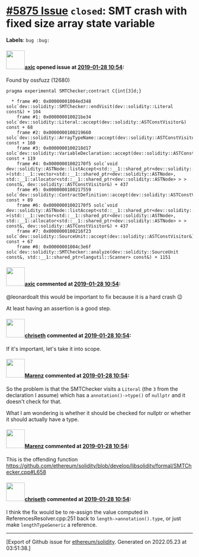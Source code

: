 # [\#5875 Issue](https://github.com/ethereum/solidity/issues/5875) `closed`: SMT crash with fixed size array state variable
**Labels**: `bug :bug:`


#### <img src="https://avatars.githubusercontent.com/u/20340?v=4" width="50">[axic](https://github.com/axic) opened issue at [2019-01-28 10:54](https://github.com/ethereum/solidity/issues/5875):

Found by ossfuzz (12680)

```
pragma experimental SMTChecker;contract C{int[3]d;}
```

```
  * frame #0: 0x00000001004ed348 solc`dev::solidity::SMTChecker::endVisit(dev::solidity::Literal const&) + 104
    frame #1: 0x000000010021be34 solc`dev::solidity::Literal::accept(dev::solidity::ASTConstVisitor&) const + 68
    frame #2: 0x0000000100219660 solc`dev::solidity::ArrayTypeName::accept(dev::solidity::ASTConstVisitor&) const + 160
    frame #3: 0x0000000100218d17 solc`dev::solidity::VariableDeclaration::accept(dev::solidity::ASTConstVisitor&) const + 119
    frame #4: 0x00000001002170f5 solc`void dev::solidity::ASTNode::listAccept<std::__1::shared_ptr<dev::solidity::ASTNode> >(std::__1::vector<std::__1::shared_ptr<dev::solidity::ASTNode>, std::__1::allocator<std::__1::shared_ptr<dev::solidity::ASTNode> > > const&, dev::solidity::ASTConstVisitor&) + 437
    frame #5: 0x0000000100217559 solc`dev::solidity::ContractDefinition::accept(dev::solidity::ASTConstVisitor&) const + 89
    frame #6: 0x00000001002170f5 solc`void dev::solidity::ASTNode::listAccept<std::__1::shared_ptr<dev::solidity::ASTNode> >(std::__1::vector<std::__1::shared_ptr<dev::solidity::ASTNode>, std::__1::allocator<std::__1::shared_ptr<dev::solidity::ASTNode> > > const&, dev::solidity::ASTConstVisitor&) + 437
    frame #7: 0x0000000100216f23 solc`dev::solidity::SourceUnit::accept(dev::solidity::ASTConstVisitor&) const + 67
    frame #8: 0x00000001004c3e6f solc`dev::solidity::SMTChecker::analyze(dev::solidity::SourceUnit const&, std::__1::shared_ptr<langutil::Scanner> const&) + 1151
```

#### <img src="https://avatars.githubusercontent.com/u/20340?v=4" width="50">[axic](https://github.com/axic) commented at [2019-01-28 10:54](https://github.com/ethereum/solidity/issues/5875#issuecomment-464351381):

@leonardoalt this would be important to fix because it is a hard crash 😉 

At least having an assertion is a good step.

#### <img src="https://avatars.githubusercontent.com/u/9073706?v=4" width="50">[chriseth](https://github.com/chriseth) commented at [2019-01-28 10:54](https://github.com/ethereum/solidity/issues/5875#issuecomment-464804325):

If it's important, let's take it into scope.

#### <img src="https://avatars.githubusercontent.com/u/424752?u=038e104b849efd16f076b671ef6c46af7073bfa7&v=4" width="50">[Marenz](https://github.com/Marenz) commented at [2019-01-28 10:54](https://github.com/ethereum/solidity/issues/5875#issuecomment-465076029):

So the problem is that the SMTChecker visits a `Literal` (the `3` from the declaration I assume) which has a `annotation()->type()` of `nullptr` and it doesn't check for that.

What I am wondering is whether it should be checked for nullptr or whether it should actually have a type.

#### <img src="https://avatars.githubusercontent.com/u/424752?u=038e104b849efd16f076b671ef6c46af7073bfa7&v=4" width="50">[Marenz](https://github.com/Marenz) commented at [2019-01-28 10:54](https://github.com/ethereum/solidity/issues/5875#issuecomment-465077711):

This is the offending function https://github.com/ethereum/solidity/blob/develop/libsolidity/formal/SMTChecker.cpp#L658

#### <img src="https://avatars.githubusercontent.com/u/9073706?v=4" width="50">[chriseth](https://github.com/chriseth) commented at [2019-01-28 10:54](https://github.com/ethereum/solidity/issues/5875#issuecomment-465124846):

I think the fix would be to re-assign the value computed in ReferencesResolver.cpp:251 back to `length->annotation().type`, or just make `lengthTypeGeneric` a reference.


-------------------------------------------------------------------------------



[Export of Github issue for [ethereum/solidity](https://github.com/ethereum/solidity). Generated on 2022.05.23 at 03:51:38.]
